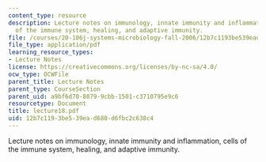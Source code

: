 ```yaml
---
content_type: resource
description: Lecture notes on immunology, innate immunity and inflammation, cells
  of the immune system, healing, and adaptive immunity.
file: /courses/20-106j-systems-microbiology-fall-2006/12b7c1193be539ead680d6fbc2c638c4_lecture18.pdf
file_type: application/pdf
learning_resource_types:
- Lecture Notes
license: https://creativecommons.org/licenses/by-nc-sa/4.0/
ocw_type: OCWFile
parent_title: Lecture Notes
parent_type: CourseSection
parent_uid: a9bf6d70-8079-9cbb-1501-c3710795e9c6
resourcetype: Document
title: lecture18.pdf
uid: 12b7c119-3be5-39ea-d680-d6fbc2c638c4
---
```

Lecture notes on immunology, innate immunity and inflammation, cells of the immune system, healing, and adaptive immunity.